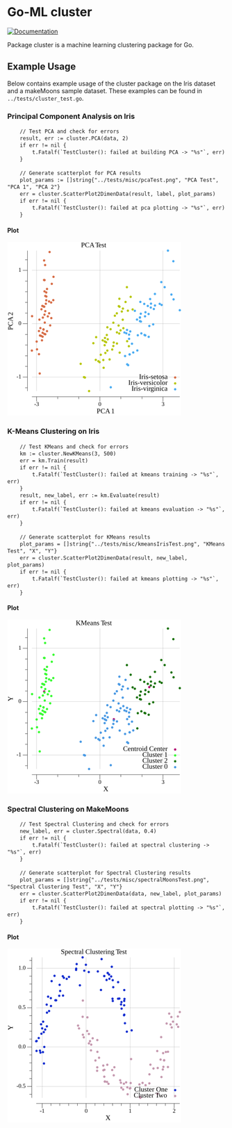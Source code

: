 # Go-ML cluster

[![Documentation](https://img.shields.io/badge/documentation-GoDoc-blue.svg)](https://pkg.go.dev/github.com/thadUra/Go-ML/cluster)

Package cluster is a machine learning clustering package for Go.

## Example Usage

Below contains example usage of the cluster package on the Iris dataset and a makeMoons sample dataset. These examples can be found in `../tests/cluster_test.go`.

### Principal Component Analysis on Iris
```
    // Test PCA and check for errors
	result, err := cluster.PCA(data, 2)
	if err != nil {
		t.Fatalf(`TestCluster(): failed at building PCA -> "%s"`, err)
	}

	// Generate scatterplot for PCA results
	plot_params := []string{"../tests/misc/pcaTest.png", "PCA Test", "PCA 1", "PCA 2"}
	err = cluster.ScatterPlot2DimenData(result, label, plot_params)
	if err != nil {
		t.Fatalf(`TestCluster(): failed at pca plotting -> "%s"`, err)
	}
```

#### Plot
![Principal Component Analysis Example](../tests/misc/pcaTest.png "Principal Component Analysis Example")

### K-Means Clustering on Iris
```
    // Test KMeans and check for errors
	km := cluster.NewKMeans(3, 500)
	err = km.Train(result)
	if err != nil {
		t.Fatalf(`TestCluster(): failed at kmeans training -> "%s"`, err)
	}
	result, new_label, err := km.Evaluate(result)
	if err != nil {
		t.Fatalf(`TestCluster(): failed at kmeans evaluation -> "%s"`, err)
	}

	// Generate scatterplot for KMeans results
	plot_params = []string{"../tests/misc/kmeansIrisTest.png", "KMeans Test", "X", "Y"}
	err = cluster.ScatterPlot2DimenData(result, new_label, plot_params)
	if err != nil {
		t.Fatalf(`TestCluster(): failed at kmeans plotting -> "%s"`, err)
	}
```

#### Plot
![K-Means Clustering on Iris](../tests/misc/kmeansIrisTest.png "K-Means Clustering on Iris")


### Spectral Clustering on MakeMoons
```
    // Test Spectral Clustering and check for errors
	new_label, err = cluster.Spectral(data, 0.4)
	if err != nil {
		t.Fatalf(`TestCluster(): failed at spectral clustering -> "%s"`, err)
	}

	// Generate scatterplot for Spectral Clustering results
	plot_params = []string{"../tests/misc/spectralMoonsTest.png", "Spectral Clustering Test", "X", "Y"}
	err = cluster.ScatterPlot2DimenData(data, new_label, plot_params)
	if err != nil {
		t.Fatalf(`TestCluster(): failed at spectral plotting -> "%s"`, err)
	}
```

#### Plot
![Spectral Clustering on MakeMoons](../tests/misc/spectralMoonsTest.png "Spectral Clustering on MakeMoons")